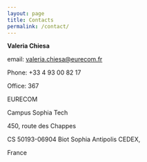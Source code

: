 ```yaml
---
layout: page
title: Contacts
permalink: /contact/
---
```



**Valeria Chiesa**

email: valeria.chiesa@eurecom.fr

Phone: +33 4 93 00 82 17

Office: 367


EURECOM

Campus Sophia Tech

450, route des Chappes

CS 50193-06904 Biot Sophia Antipolis CEDEX,

France